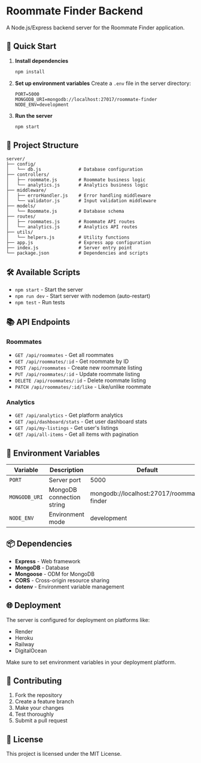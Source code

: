 # Roommate Finder Backend

A Node.js/Express backend server for the Roommate Finder application.

## 🚀 Quick Start

1. **Install dependencies**
   ```bash
   npm install
   ```

2. **Set up environment variables**
   Create a `.env` file in the server directory:
   ```env
   PORT=5000
   MONGODB_URI=mongodb://localhost:27017/roommate-finder
   NODE_ENV=development
   ```

3. **Run the server**
   ```bash
   npm start
   ```

## 📁 Project Structure

```
server/
├── config/
│   └── db.js              # Database configuration
├── controllers/
│   ├── roommate.js        # Roommate business logic
│   └── analytics.js       # Analytics business logic
├── middleware/
│   ├── errorHandler.js    # Error handling middleware
│   └── validator.js       # Input validation middleware
├── models/
│   └── Roommate.js        # Database schema
├── routes/
│   ├── roommates.js       # Roommate API routes
│   └── analytics.js       # Analytics API routes
├── utils/
│   └── helpers.js         # Utility functions
├── app.js                 # Express app configuration
├── index.js               # Server entry point
└── package.json           # Dependencies and scripts
```

## 🛠️ Available Scripts

- `npm start` - Start the server
- `npm run dev` - Start server with nodemon (auto-restart)
- `npm test` - Run tests

## 📚 API Endpoints

### Roommates
- `GET /api/roommates` - Get all roommates
- `GET /api/roommates/:id` - Get roommate by ID
- `POST /api/roommates` - Create new roommate listing
- `PUT /api/roommates/:id` - Update roommate listing
- `DELETE /api/roommates/:id` - Delete roommate listing
- `PATCH /api/roommates/:id/like` - Like/unlike roommate

### Analytics
- `GET /api/analytics` - Get platform analytics
- `GET /api/dashboard/stats` - Get user dashboard stats
- `GET /api/my-listings` - Get user's listings
- `GET /api/all-items` - Get all items with pagination

## 🔧 Environment Variables

| Variable | Description | Default |
|----------|-------------|---------|
| `PORT` | Server port | 5000 |
| `MONGODB_URI` | MongoDB connection string | mongodb://localhost:27017/roommate-finder |
| `NODE_ENV` | Environment mode | development |

## 📦 Dependencies

- **Express** - Web framework
- **MongoDB** - Database
- **Mongoose** - ODM for MongoDB
- **CORS** - Cross-origin resource sharing
- **dotenv** - Environment variable management

## 🌐 Deployment

The server is configured for deployment on platforms like:
- Render
- Heroku
- Railway
- DigitalOcean

Make sure to set environment variables in your deployment platform.

## 🤝 Contributing

1. Fork the repository
2. Create a feature branch
3. Make your changes
4. Test thoroughly
5. Submit a pull request

## 📄 License

This project is licensed under the MIT License.

